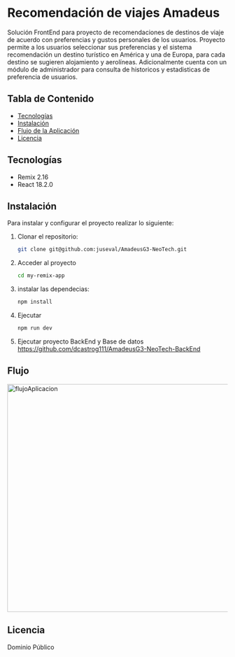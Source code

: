 # Recomendación de viajes Amadeus
Solución FrontEnd para proyecto de recomendaciones de destinos de viaje de acuerdo con preferencias y gustos personales de los usuarios. 
Proyecto permite a los usuarios seleccionar sus preferencias y el sistema recomendación un destino turístico en América y una de Europa, para cada destino se sugieren alojamiento y aerolíneas.
Adicionalmente cuenta con un módulo de administrador para consulta de historicos y estadisticas de preferencia de usuarios.

## Tabla de Contenido 
* [Tecnologías](#tecnologías)
* [Instalación](#instalación)
* [Flujo de la Aplicación](#flujo)
* [Licencia](#licencia)

## Tecnologías
* Remix 2.16
* React 18.2.0

## Instalación
Para instalar y configurar el proyecto realizar lo siguiente:

1. Clonar el repositorio:
   ```bash
   git clone git@github.com:juseval/AmadeusG3-NeoTech.git
   ```
2. Acceder al proyecto
   ```bash
   cd my-remix-app
   ```
3. instalar las dependecias:
   ```bash
   npm install
   ```
4. Ejecutar
   ```bash
   npm run dev
   ```
5. Ejecutar proyecto BackEnd y Base de datos
   https://github.com/dcastrog111/AmadeusG3-NeoTech-BackEnd

## Flujo
<img width="521" alt="flujoAplicacion" src="https://github.com/user-attachments/assets/03e71df7-06fa-4ac9-a0ae-d3fe99910242" />


## Licencia
Dominio Público
